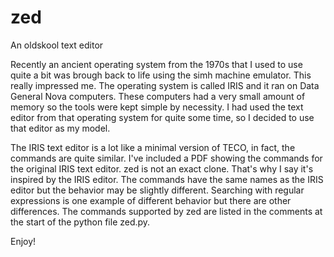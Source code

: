 # zed
An oldskool text editor

Recently an ancient operating system from the 1970s that I used to use quite a bit was brough back to life using the simh machine emulator. This really impressed me. The operating system is called IRIS and it ran on Data General Nova computers. These computers had a very small amount of memory so the tools were kept simple by necessity. I had used the text editor from that operating system for quite some time, so I decided to use that editor as my model.

The IRIS text editor is a lot like a minimal version of TECO, in fact, the commands are quite similar. I've included a PDF showing the commands for the original IRIS text editor. zed is not an exact clone. That's why I say it's inspired by the IRIS editor. The commands have the same names as the IRIS editor but the behavior may be slightly different. Searching with regular expressions is one example of different behavior but there are other differences. The commands supported by zed are listed in the comments at the start of the python file zed.py.

Enjoy!
